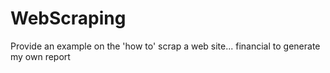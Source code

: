 # WebScraping
Provide an example on the 'how to' scrap a web site... financial to generate my own report 
